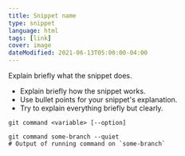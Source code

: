 ```yaml
---
title: Snippet name
type: snippet
language: html
tags: [link]
cover: image
dateModified: 2021-06-13T05:00:00-04:00
---
```


Explain briefly what the snippet does.

- Explain briefly how the snippet works.
- Use bullet points for your snippet's explanation.
- Try to explain everything briefly but clearly.

```shell
git command <variable> [--option]
```

```shell
git command some-branch --quiet
# Output of running command on `some-branch`
```
